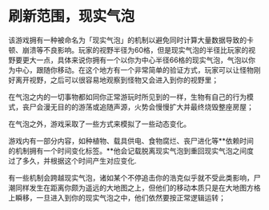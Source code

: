 # 刷新范围，现实气泡

该游戏拥有一种被命名为「现实气泡」的机制以避免同时计算大量数据导致的卡顿、崩溃等不良影响。玩家的视野半径为60格，但是现实气泡的半径比玩家的视野要更大一点，具体来说你拥有一个以你为中心半径66格的现实气泡，气泡以你为中心，跟随你移动。在这个地方有一个非常简单的验证方式，玩家可以让怪物刚好离开视野，之后可以很容易地观察到怪物又会进入到你的视野里；

在气泡之内的一切事物都如同你正常游玩时所见到的一样，生物有自己的行为模式，丧尸会漫无目的的游荡或追随声源，火势会慢慢扩大并最终烧毁整座房屋；

在气泡之外，游戏采取了一些方式来模拟了一些动态变化。

游戏内有一部分内容，如种植物、载具供电、食物腐烂、丧尸进化等**依赖时间的机制拥有一个时间变化标签。**他会记载脱离现实气泡到重回现实气泡之间度过了多久，并根据这个时间产生对应变化.

有一些机制会跨越现实气泡，诸如某个不停追击你的浩克似乎就不受此类影响，尸潮同样发生在距离你颇为遥远的大地图之上，但他们的移动本质只是在大地图方格上瞬移，一旦进入到你的现实气泡之中，他们依然要按正常逻辑运转；
